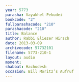 ```yaml
---
year: 5773
parasha: Vayakhel-Pekudei
bookcode: "2"
fullparashacode: "210"
parashacode: "210"
title: Balance
author: Rabbi Eliezer Hirsch
date: 2013-03-09
archivecode: 57732101
filename: 5773-210-1
layout: audio
moment: 
shabbat: Hachodesh
occasion: Bill Moritz’s Aufruf
---
```

